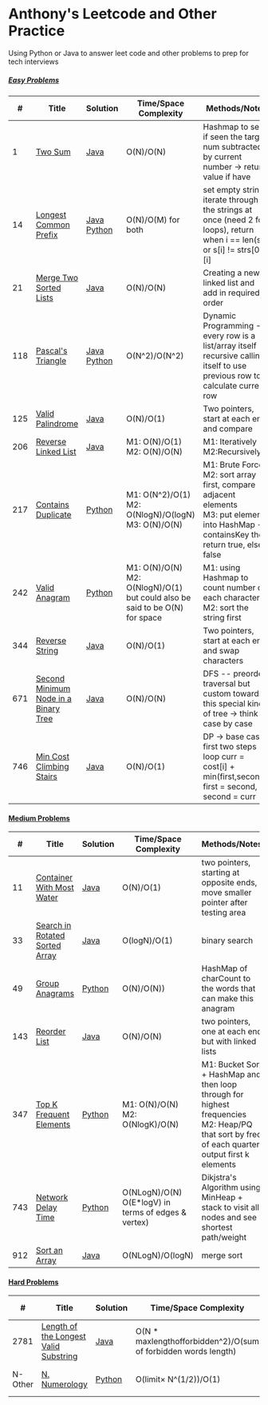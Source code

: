 # Anthony's Leetcode and Other Practice

Using Python or Java to answer leet code and other problems to prep for tech interviews

##### [Easy Problems]()

| #   | Title                                                                                                       | Solution                                                                                                                                                                                                                                                                                                                                                                                | Time/Space Complexity                                                           | Methods/Notes                                                                                                                                     | Date Completed |
| --- | ----------------------------------------------------------------------------------------------------------- | --------------------------------------------------------------------------------------------------------------------------------------------------------------------------------------------------------------------------------------------------------------------------------------------------------------------------------------------------------------------------------------- | ------------------------------------------------------------------------------- | ------------------------------------------------------------------------------------------------------------------------------------------------- | -------------- |
| 1   | [Two Sum](https://leetcode.com/problems/two-sum/)                                                           | [Java](https://github.com/wena04/Leetcode/blob/85690f34068e4a91391a4766db8b6690bee7c1bc/Leetcode%201%20--%20Two%20Sum/Leetcode%201%20--%20Two%20Sum.java)                                                                                                                                                                                                                               | O(N)/O(N)                                                                       | Hashmap to see if seen the target num subtracted by current number -> return value if have                                                        | May 25, 2024   |
| 14  | [Longest Common Prefix](https://leetcode.com/problems/longest-common-prefix/)                               | [Java](https://github.com/wena04/Leetcode/blob/d7d27ac71b70f7d9566ab615afac84129685606f/Leetcode%2014%20--%20Longest%20Common%20Prefix/Leetcode%2014%20--%20Longest%20Common%20Prefix.java) [Python](https://github.com/wena04/Leetcode/blob/d7d27ac71b70f7d9566ab615afac84129685606f/Leetcode%2014%20--%20Longest%20Common%20Prefix/Leetcode%2014%20--%20Longest%20Common%20Prefix.py) | O(N)/O(M) for both                                                              | set empty string, iterate through all the strings at once (need 2 for loops), return when i == len(s) or s[i] != strs[0][i]                       | Apirl 04, 2024 |
| 21  | [Merge Two Sorted Lists](https://leetcode.com/problems/merge-two-sorted-lists/)                             | [Java](https://github.com/wena04/Leetcode/blob/b86a4a8a5d60a20c9d690f86488c714728fabdbb/Leetcode%2021%20--%20Merge%20Two%20Sorted%20Lists/Leetcode%2021%20--%20Merge%20Two%20Sorted%20Lists.java)                                                                                                                                                                                       | O(N)/O(N)                                                                       | Creating a new linked list and add in required order                                                                                              | June 5, 2024   |
| 118 | [Pascal's Triangle](https://leetcode.com/problems/pascals-triangle/)                                        | [Java](https://github.com/wena04/Leetcode/blob/0f886acbbdd7f63a668f7f362e996e2a221e7a60/Leetcode%20118%20--%20Pascal's%20Triangle/Leetcode%20118%20--%20Pascal's%20Triangle.java) [Python](https://github.com/wena04/Leetcode/blob/0f886acbbdd7f63a668f7f362e996e2a221e7a60/Leetcode%20118%20--%20Pascal's%20Triangle/Leetcode%20118%20--%20Pascal's%20Triangle.py)                     | O(N^2)/O(N^2)                                                                   | Dynamic Programming -> every row is a list/array itself -> recursive calling itself to use previous row to calculate current row                  | May 25, 2024   |
| 125 | [Valid Palindrome](https://leetcode.com/problems/valid-palindrome/)                                         | [Java](https://github.com/wena04/Leetcode/blob/615f8d3e3d71137c1b9c9304021fea3aa508f1c2/Leetcode%20125%20--%20Valid%20Palindrome/Leetcode%20125%20--%20Valid%20Palindrome.java)                                                                                                                                                                                                         | O(N)/O(1)                                                                       | Two pointers, start at each end and compare                                                                                                       | June 1, 2024   |
| 206 | [Reverse Linked List](https://leetcode.com/problems/reverse-linked-list/)                                   | [Java](https://github.com/wena04/Leetcode/blob/57750bb93b793972848a5edd7cabee47abb26b7e/Leetcode%20206%20--%20Reverse%20Linked%20List/Leetcode%20206%20--%20Reverse%20Linked%20List.java)                                                                                                                                                                                               | M1: O(N)/O(1)</br>M2: O(N)/O(N)                                                 | M1: Iteratively M2:Recursively                                                                                                                    | June 5, 2024   |
| 217 | [Contains Duplicate](https://leetcode.com/problems/contains-duplicate/)                                     | [Python](https://github.com/wena04/Leetcode/blob/21fb0a11987884bcb72061829a3f64b7200e2867/Leetcode%20217%20--%20Contains%20Duplicate/Leetcode%20217%20--Contains%20Duplicate.py)                                                                                                                                                                                                        | M1: O(N^2)/O(1)</br>M2: O(NlogN)/O(logN) </br>M3: O(N)/O(N)                     | M1: Brute Force</br>M2: sort array first, compare adjacent elements</br>M3: put elements into HashMap -> containsKey then return true, else false | May 25, 2024   |
| 242 | [Valid Anagram](https://leetcode.com/problems/valid-anagram/)                                               | [Python](https://github.com/wena04/Leetcode/blob/a7b6ea54422b61773663b1f7c8b500a287e663c8/Leetcode%20242%20--%20Valid%20Anagram/Leetcode%20%20242%20--%20Valid%20Anagram.py)                                                                                                                                                                                                            | M1: O(N)/O(N)</br>M2: O(NlogN)/O(1) but could also be said to be O(N) for space | M1: using Hashmap to count number of each character</br>M2: sort the string first                                                                 | May 26, 2024   |
| 344 | [Reverse String](https://leetcode.com/problems/reverse-string/)                                             | [Java](https://github.com/wena04/Leetcode/blob/bf3ba0e8718563c85e0ecd57c1c642400d2d659e/Leetcode%20344%20--%20Reverse%20String/Leetcode%20344%20--%20Reverse%20String.java)                                                                                                                                                                                                             | O(N)/O(1)                                                                       | Two pointers, start at each end and swap characters                                                                                               | June 1, 2024   |
| 671 | [Second Minimum Node in a Binary Tree](https://leetcode.com/problems/second-minimum-node-in-a-binary-tree/) | [Java](https://github.com/wena04/Leetcode/blob/eb8b1b9897cdf58470cc669e66d36f331f3263c4/Leetcode%20671%20--%20Second%20Minimum%20Node%20In%20a%20Binary%20Tree/Leetcode%20671%20--%20671.%20Second%20Minimum%20Node%20In%20a%20Binary%20Tree.java)                                                                                                                                      | O(N)/O(N)                                                                       | DFS -- preorder traversal but custom towards this special kind of tree -> think case by case                                                      | Apirl 23, 2024 |
| 746 | [Min Cost Climbing Stairs](https://leetcode.com/problems/min-cost-climbing-stairs/)                         | [Java](https://github.com/wena04/Leetcode/blob/5cd08b86d8bfcaf7967f6ac85c8b778138783c5e/Leetcode%20746%20--%20Min%20Cost%20Climbing%20Stairs/Leetcode%20746%20--%20Min%20Cost%20Climbing%20Stairs.java)                                                                                                                                                                                 | O(N)/O(1)                                                                       | DP -> base case first two steps -> loop curr = cost[i] + min(first,second), first = second, second = curr                                         | Apirl 20, 2024 |

#### [Medium Problems]()

| #   | Title                                                                                           | Solution                                                                                                                                                                                                              | Time/Space Complexity                                     | Methods/Notes                                                                                                                                        | Date Completed                  |
| --- | ----------------------------------------------------------------------------------------------- | --------------------------------------------------------------------------------------------------------------------------------------------------------------------------------------------------------------------- | --------------------------------------------------------- | ---------------------------------------------------------------------------------------------------------------------------------------------------- | ------------------------------- |
| 11  | [Container With Most Water](https://leetcode.com/problems/container-with-most-water/)           | [Java](https://github.com/wena04/Leetcode/blob/1d4575e478cc6efd8e424826d756011f9734050a/Leetcode%2011%20--%20Container%20With%20Most%20Water/Leetcode%2011%20--%20Container%20With%20Most%20Water.java)               | O(N)/O(1)                                                 | two pointers, starting at opposite ends, move smaller pointer after testing area                                                                     | June 5, 2024                    |
| 33  | [Search in Rotated Sorted Array](https://leetcode.com/problems/search-in-rotated-sorted-array/) | [Java](https://github.com/wena04/Leetcode/blob/f28a79adc3a322eaeaef0ecc35366b11a6dc9e13/Leetcode%2033%20--%20Search%20in%20Rotated%20Sorted%20Array/Leetcode%2033%20--%20Search%20in%20Rotated%20Sorted%20Array.java) | O(logN)/O(1)                                              | binary search                                                                                                                                        | June 5, 2024                    |
| 49  | [Group Anagrams](https://leetcode.com/problems/group-anagrams/)                                 | [Python](https://github.com/wena04/Leetcode/blob/198b99ef9fc76843e87d728d52311273d85a36cb/Leetcode%2049%20--%20Group%20Anagram/Leetcode%20%2049%20--%20Group%20Anagrams.py)                                           | O(N)/O(N))                                                | HashMap of charCount to the words that can make this anagram                                                                                         | May 31, 2024                    |
| 143 | [Reorder List](https://leetcode.com/problems/reorder-list/)                                     | [Java](https://github.com/wena04/Leetcode/blob/c443da9763b243323cff697282d3000b6b11ef63/Leetcode%20143%20--%20Reorder%20List/Leetcode%20143%20--%20Reorder%20List.java)                                               | O(N)/O(N)                                                 | two pointers, one at each end but with linked lists                                                                                                  | June 5, 2024                    |
| 347 | [Top K Frequent Elements](https://leetcode.com/problems/top-k-frequent-elements/)               | [Python](https://github.com/wena04/Leetcode/blob/6bedc0ba8efd3068b09562e237b12184a34d86b8/Leetcode%20347%20--%20Top%20K%20Frequent%20Elements/Leetcode%20347%20--%20Top%20K%20Frequent%20Elements.py)                 | M1: O(N)/O(N)</br>M2: O(NlogK)/O(N)                       | M1: Bucket Sort + HashMap and then loop through for highest frequencies </br> M2: Heap/PQ that sort by freq of each quarter, output first k elements | May 31, 2024 </br> Feb 24, 2025 |
| 743 | [Network Delay Time](https://leetcode.com/problems/network-delay-time/)                         | [Python](https://github.com/wena04/Leetcode/blob/41792a606a30dc40266732dbac2d95478525519c/Leetcode%20743%20--%20Network%20Delay%20Times/Leetcode%20%20743%20--%20Network%20Delay%20Time.py)                           | O(NLogN)/O(N) </br>O(E\*logV) in terms of edges & vertex) | Dikjstra's Algorithm using MinHeap + stack to visit all nodes and see shortest path/weight                                                           | May 20, 2024                    |
| 912 | [Sort an Array](https://leetcode.com/problems/sort-an-array/)                                   | [Java](https://github.com/wena04/Leetcode/blob/6149cfdb9388544b11d4f73c83fc9b003b580925/Leetcode%20912%20--%20Sort%20an%20Array/Leetcode%20912%20--%20Sort%20an%20Array.java)                                         | O(NLogN)/O(logN)                                          | merge sort                                                                                                                                           | May 20, 2024                    |

#### [Hard Problems]()

| #       | Title                                                                                                         | Solution                                                                                                                                                                                                                                    | Time/Space Complexity                                           | Methods/Notes                      | Date Completed |
| ------- | ------------------------------------------------------------------------------------------------------------- | ------------------------------------------------------------------------------------------------------------------------------------------------------------------------------------------------------------------------------------------- | --------------------------------------------------------------- | ---------------------------------- | -------------- |
| 2781    | [Length of the Longest Valid Substring](https://leetcode.com/problems/length-of-the-longest-valid-substring/) | [Java](https://github.com/wena04/Leetcode/blob/a26fd2ec50bb73045b74c9197912f62876b87025/Leetcode%202781%20--%20Length%20of%20the%20Longest%20Valid%20Substring/Leetcode%202781%20--%20Length%20of%20the%20Longest%20Valid%20Substring.java) | O(N \* maxlengthofforbidden^2)/O(sum of forbidden words length) | Sliding Window + brute Force       | June 1, 2024   |
| N-Other | [N. Numerology](https://codeforces.com/group/CByQ2cxyiu/contest/563409/problem/N)                             | [Python](https://github.com/wena04/Leetcode-and-Others/tree/b19b8f2601a21eb7e27470c7b6ef230359f10597/UW%20Programming%20Competition%202024%20--%20N.%20Numerology)                                                                          | O(limit× N^(1/2))/O(1)                                          | Math + optimization of brute force | Nov 2, 2024    |
